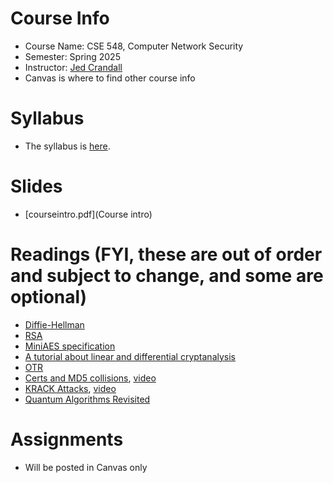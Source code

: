 

# Course Info

- Course Name: CSE 548, Computer Network Security
- Semester: Spring 2025
- Instructor: [Jed Crandall](https://jedcrandall.github.io)
- Canvas is where to find other course info

# Syllabus

- The syllabus is [here](https://jedcrandall.github.io/courses/cse548spring2025/syllabus.pdf).

# Slides

- [courseintro.pdf](Course intro)

# Readings (FYI, these are out of order and subject to change, and some are optional)

- [Diffie-Hellman](diffiehellman.pdf)
- [RSA](Rsapaper.pdf)
- [MiniAES specification](miniaesspec.pdf)
- [A tutorial about linear and differential cryptanalysis](ldc_tutorial.pdf) 
- [OTR](otr-wpes.pdf) 
- [Certs and MD5 collisions](md5collisions.pdf), [video](https://www.youtube.com/watch?v=T12BAz3dC90) 
- [KRACK Attacks](krackccs2017.pdf), [video](https://www.youtube.com/watch?v=fZ1R9RliM1w) 
- [Quantum Algorithms Revisited](https://arxiv.org/abs/quant-ph/9708016)


# Assignments

- Will be posted in Canvas only

